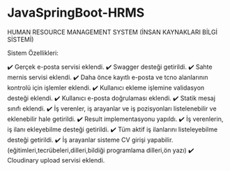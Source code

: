 # JavaSpringBoot-HRMS
HUMAN RESOURCE MANAGEMENT SYSTEM (İNSAN KAYNAKLARI BİLGİ SİSTEMİ)

Sistem Özellikleri:

✔️ Gerçek e-posta servisi eklendi.
✔️ Swagger desteği getirildi.
✔️ Sahte mernis servisi eklendi.
✔️ Daha önce kayıtlı e-posta ve tcno alanlarının kontrolü için işlemler eklendi.
✔️ Kullanıcı ekleme işlemine validasyon desteği eklendi.
✔️ Kullanıcı e-posta doğrulaması eklendi.
✔️ Statik mesaj sınıfı eklendi.
✔️ İş verenler, iş arayanlar ve iş pozisyonları listelenebilir ve eklenebilir hale getirildi.
✔️ Result implementasyonu yapıldı.
✔️ İş verenlerin, iş ilanı ekleyebilme desteği getirildi.
✔️ Tüm aktif iş ilanlarını listeleyebilme desteği getirildi.
✔️ İş arayanlar sisteme CV girişi yapabilir. (eğitimleri,tecrübeleri,dilleri,bildiği programlama dilleri,ön yazı)
✔️ Cloudinary upload servisi eklendi.
